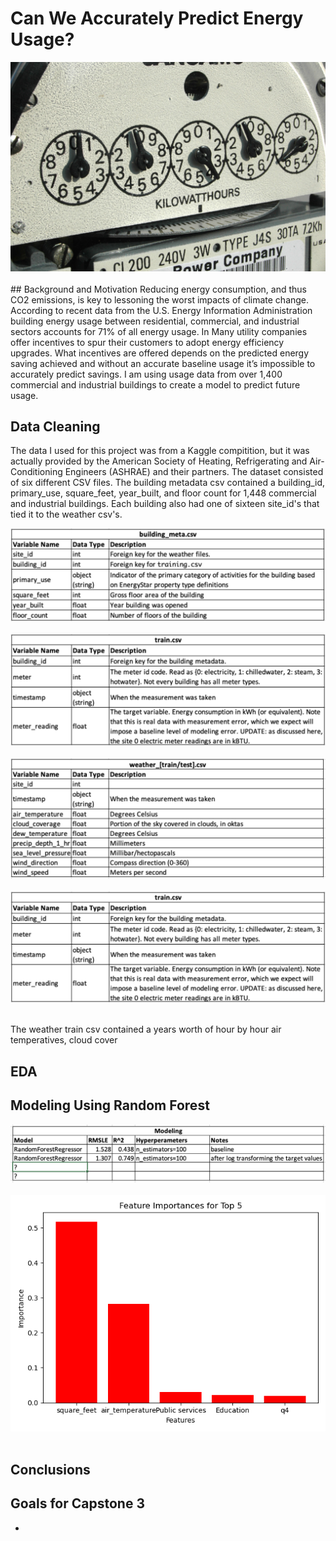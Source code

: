 # Can We Accurately Predict Energy Usage?
<div align="center">
        <img src="images/meter-1240897.jpg" width="" height="">
    </div>
<br>
## Background and Motivation
Reducing energy consumption, and thus CO2 emissions, is key to lessoning the worst impacts of climate change. According to recent data from the U.S. Energy Information Administration building energy usage between residential, commercial, and industrial sectors accounts for 71% of all energy
usage. In Many utility companies offer incentives to spur their customers to adopt energy efficiency upgrades. What incentives are offered depends on the predicted energy saving achieved and without an accurate baseline usage it’s impossible to accurately predict savings. I am using usage data from over 1,400 commercial and industrial buildings to create a model to predict future usage.

## Data Cleaning
The data I used for this project was from a Kaggle compitition, but it was actually provided by the American Society of Heating, Refrigerating and Air-Conditioning Engineers (ASHRAE) and their partners. The dataset consisted of six different CSV files. The building metadata csv contained a building_id, primary_use, square_feet, year_built, and floor count for 1,448 commercial and industrial buildings. Each building also had one of sixteen site_id's that tied it to the weather csv's.

<div align="center">
        <img src="images/building_meta_table" width="" height="">
    </div>
<br>

<div align="center">
        <img src="images/train_table" width="" height="">
    </div>
<br>

<div align="center">
        <img src="images/weather_table" width="" height="">
    </div>
<br>

<div align="center">
        <img src="images/train_table" width="" height="">
    </div>
<br>

The weather train csv contained a years worth of hour by hour air temperatives, cloud cover

## EDA
## Modeling Using Random Forest
<div align="center">
        <img src="images/Modeling_scores" width="" height="">
    </div>
<br>

<div align="center">
        <img src="images/feature_importance_plot.png" width="" height="">
    </div>
<br>

## Conclusions
## Goals for Capstone 3
* 